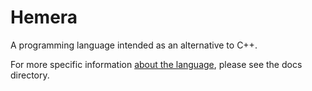 # Hemera

A programming language intended as an alternative to C++.

For more specific information [about the language](/docs/about.md), please see the docs directory.
